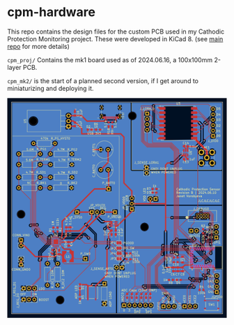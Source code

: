 # cpm-hardware

This repo contains the design files for the custom PCB used in my Cathodic Protection Monitoring project.
These were developed in KiCad 8.
(see [main repo](https://github.com/jvorob/cpm-firmware) for more details)


`cpm_proj/` Contains the mk1 board used as of 2024.06.16, a 100x100mm 2-layer PCB.

`cpm_mk2/` is the start of a planned second version, if I get around to miniaturizing and deploying it.

![Image of the mk1 pcb design](pcb_cad2.png)
